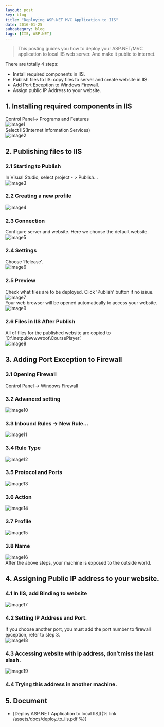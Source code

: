 ```yaml
---
layout: post
key: blog
title: "Deploying ASP.NET MVC Application to IIS"
date: 2016-01-25
subcategory: blog
tags: [IIS, ASP.NET]
---
```


> This posting guides you how to deploy your ASP.NET/MVC application to local IIS web server. And make it public to internet.

There are totally 4 steps:  

* Install required components in IIS.
* Publish files to IIS: copy files to server and create website in IIS.
* Add Port Exception to Windows Firewall.
* Assign public IP Address to your website.

## 1. Installing required components in IIS
Control Panel-> Programs and Features  
![image1](/assets/images/blog/2016-01-25/image1.png)  
Select IIS(Internet Information Services)  
![image2](/assets/images/blog/2016-01-25/image2.png)  

## 2. Publishing files to IIS  
### 2.1 Starting to Publish
In Visual Studio, select project - &gt; Publish…  
![image3](/assets/images/blog/2016-01-25/image3.png)  
### 2.2 Creating a new profile  
![image4](/assets/images/blog/2016-01-25/image4.png)  
### 2.3 Connection
Configure server and website. Here we choose the default website.  
![image5](/assets/images/blog/2016-01-25/image5.png)  
### 2.4 Settings
Choose ‘Release’.  
![image6](/assets/images/blog/2016-01-25/image6.png)  
### 2.5 Preview
Check what files are to be deployed. Click 'Publish' button if no issue.
![image7](/assets/images/blog/2016-01-25/image7.png)  
Your web browser will be opened automatically to access your website.  
![image9](/assets/images/blog/2016-01-25/image9.png)  
### 2.6 Files in IIS After Publish
All of files for the published website are copied to ‘C:\\inetpub\\wwwroot\\CoursePlayer’.  
![image8](/assets/images/blog/2016-01-25/image8.png)  

## 3. Adding Port Exception to Firewall  
### 3.1 Opening Firewall
Control Panel -&gt; Windows Firewall  
### 3.2 Advanced setting
![image10](/assets/images/blog/2016-01-25/image10.png)  
### 3.3 Inbound Rules -&gt; New Rule…
![image11](/assets/images/blog/2016-01-25/image11.png)  
### 3.4 Rule Type  
![image12](/assets/images/blog/2016-01-25/image12.png)  
### 3.5 Protocol and Ports  
![image13](/assets/images/blog/2016-01-25/image13.png)  
### 3.6 Action  
![image14](/assets/images/blog/2016-01-25/image14.png)  
### 3.7 Profile  
![image15](/assets/images/blog/2016-01-25/image15.png)  
### 3.8 Name  
![image16](/assets/images/blog/2016-01-25/image16.png)  
After the above steps, your machine is exposed to the outside world.

## 4. Assigning Public IP address to your website.  
### 4.1 In IIS, add Binding to website  
![image17](/assets/images/blog/2016-01-25/image17.png)  
### 4.2 Setting IP Address and Port.
If you choose another port, you must add the port number to firewall exception, refer to step 3.  
![image18](/assets/images/blog/2016-01-25/image18.png)  
### 4.3 Accessing website with ip address, don’t miss the last slash.  
![image19](/assets/images/blog/2016-01-25/image19.png)  
### 4.4 Trying this address in another machine.  

## 5. Document
* [Deploy ASP.NET Application to local IIS]({% link /assets/docs/deploy_to_iis.pdf %})
